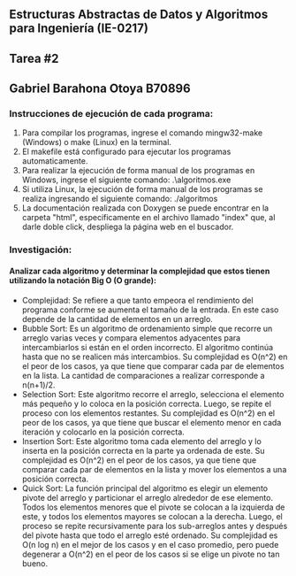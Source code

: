 ## Estructuras Abstractas de Datos y Algoritmos para Ingeniería (IE-0217)

## Tarea #2

## Gabriel Barahona Otoya B70896

### Instrucciones de ejecución de cada programa:
1. Para compilar los programas, ingrese el comando mingw32-make (Windows) o make (Linux) en la terminal.
2. El makefile está configurado para ejecutar los programas automaticamente.
3. Para realizar la ejecución de forma manual de los programas en Windows, ingrese el siguiente comando: .\algoritmos.exe
4. Si utiliza Linux, la ejecución de forma manual de los programas se realiza ingresando el siguiente comando: ./algoritmos
5. La documentación realizada con Doxygen se puede encontrar en la carpeta "html", especificamente en el archivo llamado "index" que, al darle doble click, despliega la página web en el buscador.

### Investigación:
#### Analizar cada algoritmo y determinar la complejidad que estos tienen utilizando la notación Big O (O grande):
- Complejidad: Se refiere a que tanto empeora el rendimiento del programa conforme se aumenta el tamaño de la entrada. En este caso depende de la cantidad de elementos en un arreglo.
- Bubble Sort: Es un algoritmo de ordenamiento simple que recorre un arreglo varias veces y compara elementos adyacentes para intercambiarlos si están en el orden incorrecto. El algoritmo continúa hasta que no se realicen más intercambios. Su complejidad es O(n^2) en el peor de los casos, ya que tiene que comparar cada par de elementos en la lista. La cantidad de comparaciones a realizar corresponde a n(n+1)/2.
- Selection Sort: Este algoritmo recorre el arreglo, selecciona el elemento más pequeño y lo coloca en la posición correcta. Luego, se repite el proceso con los elementos restantes. Su complejidad es O(n^2) en el peor de los casos, ya que tiene que buscar el elemento menor en cada iteración y colocarlo en la posición correcta.
- Insertion Sort: Este algoritmo toma cada elemento del arreglo y lo inserta en la posición correcta en la parte ya ordenada de este. Su complejidad es O(n^2) en el peor de los casos, ya que tiene que comparar cada par de elementos en la lista y mover los elementos a una posición correcta.
- Quick Sort: La función principal del algoritmo es elegir un elemento pivote del arreglo y particionar el arreglo alrededor de ese elemento. Todos los elementos menores que el pivote se colocan a la izquierda de este, y todos los elementos mayores se colocan a la derecha. Luego, el proceso se repite recursivamente para los sub-arreglos antes y después del pivote hasta que todo el arreglo esté ordenado. Su complejidad es O(n log n) en el mejor de los casos y en el caso promedio, pero puede degenerar a O(n^2) en el peor de los casos si se elige un pivote no tan bueno.

